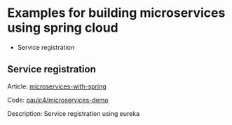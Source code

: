 # Examples for building microservices using spring cloud

- Service registration

## Service registration

Article:  [microservices-with-spring](https://spring.io/blog/2015/07/14/microservices-with-spring)

Code:  [paulc4/microservices-demo](https://github.com/paulc4/microservices-demo)

Description: Service registration using eureka




